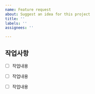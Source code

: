 ```yaml
---
name: Feature request
about: Suggest an idea for this project
title: ''
labels: ''
assignees: ''

---
```

## 작업사항

- [ ] 작업내용

- [ ] 작업내용

- [ ] 작업내용